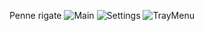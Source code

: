 Penne rigate
![Main](https://user-images.githubusercontent.com/5092697/136321014-faa0c451-b8d6-4e48-b2ae-b5287910577c.jpg)
![Settings](https://user-images.githubusercontent.com/5092697/136321016-8e4c44a6-d55b-46c7-9216-030a40b64a45.jpg)
![TrayMenu](https://user-images.githubusercontent.com/5092697/136321062-a103151d-b476-4224-90e4-de8d15eb6c45.jpg)
